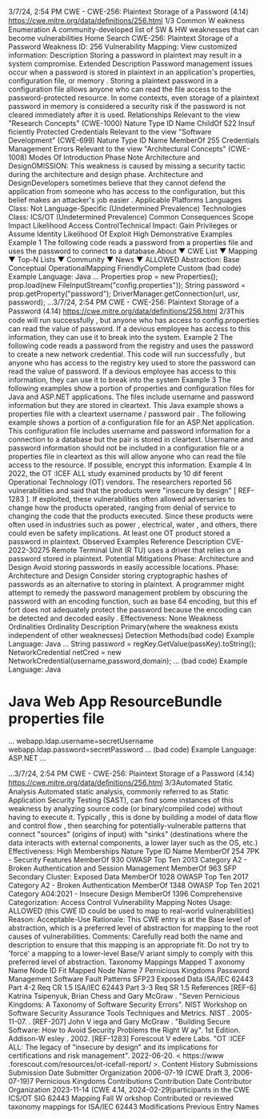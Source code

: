 3/7/24, 2:54 PM CWE - CWE-256: Plaintext Storage of a Password (4.14)
https://cwe.mitre.org/data/deﬁnitions/256.html 1/3
Common W eakness Enumeration
A community-developed list of SW & HW weaknesses that can become
vulnerabilities
Home Search
CWE-256: Plaintext Storage of a Password
Weakness ID: 256
Vulnerability Mapping: 
View customized information:
 Description
Storing a password in plaintext may result in a system compromise.
 Extended Description
Password management issues occur when a password is stored in plaintext in an application's properties, configuration file, or
memory . Storing a plaintext password in a configuration file allows anyone who can read the file access to the password-protected
resource. In some contexts, even storage of a plaintext password in memory is considered a security risk if the password is not
cleared immediately after it is used.
 Relationships
 Relevant to the view "Research Concepts" (CWE-1000)
Nature Type ID Name
ChildOf 522 Insuf ficiently Protected Credentials
 Relevant to the view "Software Development" (CWE-699)
Nature Type ID Name
MemberOf 255 Credentials Management Errors
 Relevant to the view "Architectural Concepts" (CWE-1008)
 Modes Of Introduction
Phase Note
Architecture and DesignOMISSION: This weakness is caused by missing a security tactic during the architecture and design
phase.
Architecture and DesignDevelopers sometimes believe that they cannot defend the application from someone who has access
to the configuration, but this belief makes an attacker's job easier .
 Applicable Platforms
Languages
Class: Not Language-Specific (Undetermined Prevalence)
Technologies
Class: ICS/OT (Undetermined Prevalence)
 Common Consequences
Scope Impact Likelihood
Access ControlTechnical Impact: Gain Privileges or Assume Identity
 Likelihood Of Exploit
High
 Demonstrative Examples
Example 1
The following code reads a password from a properties file and uses the password to connect to a database.About ▼ CWE List ▼ Mapping ▼ Top-N Lists ▼ Community ▼ News ▼
ALLOWED
Abstraction: Base
Conceptual OperationalMapping
FriendlyComplete Custom
(bad code) Example Language: Java 
...
Properties prop = new Properties();
prop.load(new FileInputStream("config.properties"));
String password = prop.getProperty("password");
DriverManager.getConnection(url, usr, password);
...3/7/24, 2:54 PM CWE - CWE-256: Plaintext Storage of a Password (4.14)
https://cwe.mitre.org/data/deﬁnitions/256.html 2/3This code will run successfully , but anyone who has access to config.properties can read the value of password. If a devious
employee has access to this information, they can use it to break into the system.
Example 2
The following code reads a password from the registry and uses the password to create a new network credential.
This code will run successfully , but anyone who has access to the registry key used to store the password can read the value of
password. If a devious employee has access to this information, they can use it to break into the system
Example 3
The following examples show a portion of properties and configuration files for Java and ASP.NET applications. The files include
username and password information but they are stored in cleartext.
This Java example shows a properties file with a cleartext username / password pair .
The following example shows a portion of a configuration file for an ASP.Net application. This configuration file includes username and
password information for a connection to a database but the pair is stored in cleartext.
Username and password information should not be included in a configuration file or a properties file in cleartext as this will allow
anyone who can read the file access to the resource. If possible, encrypt this information.
Example 4
In 2022, the OT :ICEF ALL study examined products by 10 dif ferent Operational Technology (OT) vendors. The researchers reported 56
vulnerabilities and said that the products were "insecure by design" [ REF-1283 ]. If exploited, these vulnerabilities often allowed
adversaries to change how the products operated, ranging from denial of service to changing the code that the products executed.
Since these products were often used in industries such as power , electrical, water , and others, there could even be safety
implications.
At least one OT product stored a password in plaintext.
 Observed Examples
Reference Description
CVE-2022-30275 Remote Terminal Unit (R TU) uses a driver that relies on a password stored in plaintext.
 Potential Mitigations
Phase: Architecture and Design
Avoid storing passwords in easily accessible locations.
Phase: Architecture and Design
Consider storing cryptographic hashes of passwords as an alternative to storing in plaintext.
A programmer might attempt to remedy the password management problem by obscuring the password with an encoding
function, such as base 64 encoding, but this ef fort does not adequately protect the password because the encoding can be
detected and decoded easily .
Effectiveness: None
 Weakness Ordinalities
Ordinality Description
Primary(where the weakness exists independent of other weaknesses)
 Detection Methods(bad code) Example Language: Java 
...
String password = regKey.GetValue(passKey).toString();
NetworkCredential netCred = new NetworkCredential(username,password,domain);
...
(bad code) Example Language: Java 
# Java Web App ResourceBundle properties file
...
webapp.ldap.username=secretUsername
webapp.ldap.password=secretPassword
...
(bad code) Example Language: ASP.NET 
...



...3/7/24, 2:54 PM CWE - CWE-256: Plaintext Storage of a Password (4.14)
https://cwe.mitre.org/data/deﬁnitions/256.html 3/3Automated Static Analysis
Automated static analysis, commonly referred to as Static Application Security Testing (SAST), can find some instances of this
weakness by analyzing source code (or binary/compiled code) without having to execute it. Typically , this is done by building a
model of data flow and control flow , then searching for potentially-vulnerable patterns that connect "sources" (origins of input)
with "sinks" (destinations where the data interacts with external components, a lower layer such as the OS, etc.)
Effectiveness: High
 Memberships
Nature Type ID Name
MemberOf 254 7PK - Security Features
MemberOf 930 OWASP Top Ten 2013 Category A2 - Broken Authentication and Session Management
MemberOf 963 SFP Secondary Cluster: Exposed Data
MemberOf 1028 OWASP Top Ten 2017 Category A2 - Broken Authentication
MemberOf 1348 OWASP Top Ten 2021 Category A04:2021 - Insecure Design
MemberOf 1396 Comprehensive Categorization: Access Control
 Vulnerability Mapping Notes
Usage: ALLOWED (this CWE ID could be used to map to real-world vulnerabilities)
Reason: Acceptable-Use
Rationale:
This CWE entry is at the Base level of abstraction, which is a preferred level of abstraction for mapping to the root causes of
vulnerabilities.
Comments:
Carefully read both the name and description to ensure that this mapping is an appropriate fit. Do not try to 'force' a mapping to a
lower-level Base/V ariant simply to comply with this preferred level of abstraction.
 Taxonomy Mappings
Mapped T axonomy Name Node ID Fit Mapped Node Name
7 Pernicious Kingdoms Password Management
Software Fault Patterns SFP23 Exposed Data
ISA/IEC 62443 Part 4-2 Req CR 1.5
ISA/IEC 62443 Part 3-3 Req SR 1.5
 References
[REF-6] Katrina Tsipenyuk, Brian Chess and Gary McGraw . "Seven Pernicious Kingdoms: A Taxonomy of Software Security
Errors". NIST Workshop on Software Security Assurance Tools Techniques and Metrics. NIST . 2005-11-07.
.
[REF-207] John V iega and Gary McGraw . "Building Secure Software: How to Avoid Security Problems the Right W ay". 1st Edition.
Addison-W esley . 2002.
[REF-1283] Forescout V edere Labs. "OT :ICEF ALL: The legacy of "insecure by design" and its implications for certifications and
risk management". 2022-06-20. < https://www .forescout.com/resources/ot-icefall-report/ >.
 Content History
 Submissions
Submission Date Submitter Organization
2006-07-19
(CWE Draft 3, 2006-07-19)7 Pernicious Kingdoms
 Contributions
Contribution Date Contributor Organization
2023-11-14
(CWE 4.14, 2024-02-29)participants in the CWE ICS/OT SIG 62443 Mapping Fall W orkshop
Contributed or reviewed taxonomy mappings for ISA/IEC 62443
 Modifications
 Previous Entry Names
